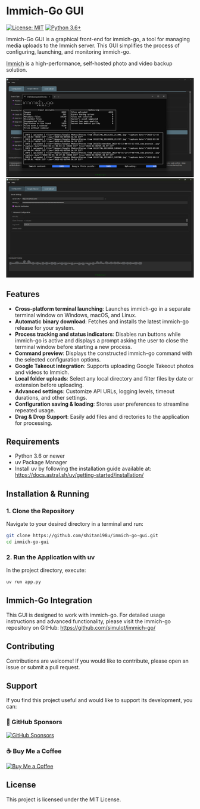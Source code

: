 # Immich-Go GUI

[![License: MIT](https://img.shields.io/badge/License-MIT-yellow.svg)](https://opensource.org/licenses/MIT)
[![Python 3.6+](https://img.shields.io/badge/python-3.6+-blue.svg)](https://www.python.org/downloads/)

Immich-Go GUI is a graphical front-end for immich-go, a tool for managing media uploads to the Immich server. This GUI simplifies the process of configuring, launching, and monitoring immich-go.

[Immich](https://github.com/immich-app/immich) is a high-performance, self-hosted photo and video backup solution.

![Screenshot](screenshots/screenshot.png)
![Screenshot](screenshots/screenshot1.png)

## Features

* **Cross-platform terminal launching**: Launches immich-go in a separate terminal window on Windows, macOS, and Linux.
* **Automatic binary download**: Fetches and installs the latest immich-go release for your system.
* **Process tracking and status indicators**: Disables run buttons while immich-go is active and displays a prompt asking the user to close the terminal window before starting a new process.
* **Command preview**: Displays the constructed immich-go command with the selected configuration options.
* **Google Takeout integration**: Supports uploading Google Takeout photos and videos to Immich.
* **Local folder uploads**: Select any local directory and filter files by date or extension before uploading.
* **Advanced settings**: Customize API URLs, logging levels, timeout durations, and other settings.
* **Configuration saving & loading**: Stores user preferences to streamline repeated usage.
* **Drag & Drop Support**: Easily add files and directories to the application for processing.

## Requirements

* Python 3.6 or newer
* uv Package Manager
* Install uv by following the installation guide available at:
  https://docs.astral.sh/uv/getting-started/installation/

## Installation & Running

### 1. Clone the Repository
Navigate to your desired directory in a terminal and run:
```bash
git clone https://github.com/shitan198u/immich-go-gui.git
cd immich-go-gui
```

### 2. Run the Application with uv
In the project directory, execute:
```bash
uv run app.py
```



## Immich-Go Integration

This GUI is designed to work with immich-go. For detailed usage instructions and advanced functionality, please visit the immich-go repository on GitHub:
https://github.com/simulot/immich-go/

## Contributing

Contributions are welcome! If you would like to contribute, please open an issue or submit a pull request.

## Support

If you find this project useful and would like to support its development, you can:

### **💖 GitHub Sponsors**

[![GitHub Sponsors](https://img.shields.io/badge/GitHub%20Sponsors-donate-pink.svg)](https://github.com/sponsors/shitan198u)

### **☕ Buy Me a Coffee**

[![Buy Me a Coffee](https://img.shields.io/badge/Buy%20Me%20a%20Coffee-donate-orange.svg)](https://www.buymeacoffee.com/shivashitan)

## License

This project is licensed under the MIT License.


